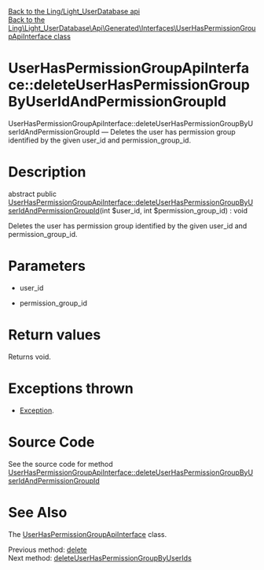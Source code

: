 [Back to the Ling/Light_UserDatabase api](https://github.com/lingtalfi/Light_UserDatabase/blob/master/doc/api/Ling/Light_UserDatabase.md)<br>
[Back to the Ling\Light_UserDatabase\Api\Generated\Interfaces\UserHasPermissionGroupApiInterface class](https://github.com/lingtalfi/Light_UserDatabase/blob/master/doc/api/Ling/Light_UserDatabase/Api/Generated/Interfaces/UserHasPermissionGroupApiInterface.md)


UserHasPermissionGroupApiInterface::deleteUserHasPermissionGroupByUserIdAndPermissionGroupId
================



UserHasPermissionGroupApiInterface::deleteUserHasPermissionGroupByUserIdAndPermissionGroupId — Deletes the user has permission group identified by the given user_id and permission_group_id.




Description
================


abstract public [UserHasPermissionGroupApiInterface::deleteUserHasPermissionGroupByUserIdAndPermissionGroupId](https://github.com/lingtalfi/Light_UserDatabase/blob/master/doc/api/Ling/Light_UserDatabase/Api/Generated/Interfaces/UserHasPermissionGroupApiInterface/deleteUserHasPermissionGroupByUserIdAndPermissionGroupId.md)(int $user_id, int $permission_group_id) : void




Deletes the user has permission group identified by the given user_id and permission_group_id.




Parameters
================


- user_id

    

- permission_group_id

    


Return values
================

Returns void.


Exceptions thrown
================

- [Exception](http://php.net/manual/en/class.exception.php).&nbsp;







Source Code
===========
See the source code for method [UserHasPermissionGroupApiInterface::deleteUserHasPermissionGroupByUserIdAndPermissionGroupId](https://github.com/lingtalfi/Light_UserDatabase/blob/master/Api/Generated/Interfaces/UserHasPermissionGroupApiInterface.php#L237-L237)


See Also
================

The [UserHasPermissionGroupApiInterface](https://github.com/lingtalfi/Light_UserDatabase/blob/master/doc/api/Ling/Light_UserDatabase/Api/Generated/Interfaces/UserHasPermissionGroupApiInterface.md) class.

Previous method: [delete](https://github.com/lingtalfi/Light_UserDatabase/blob/master/doc/api/Ling/Light_UserDatabase/Api/Generated/Interfaces/UserHasPermissionGroupApiInterface/delete.md)<br>Next method: [deleteUserHasPermissionGroupByUserIds](https://github.com/lingtalfi/Light_UserDatabase/blob/master/doc/api/Ling/Light_UserDatabase/Api/Generated/Interfaces/UserHasPermissionGroupApiInterface/deleteUserHasPermissionGroupByUserIds.md)<br>

